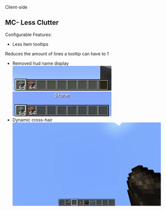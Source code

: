 Client-side
## MC- Less Clutter
Configurable Features:
- Less item tooltips

Reduces the amount of lines a tooltip can have to 1

- Removed hud name display
![](img/1.gif)  
![](img/2.gif)  
- Dynamic cross-hair
![](img/3.gif)  
